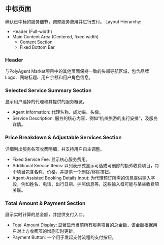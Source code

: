 ## 中标页面
确认已中标的服务细节，调整服务费用并进行支付。
Layout Hierarchy:
- Header (Full-width)
- Main Content Area (Centered, fixed width)
  - Content Section
  - Fixed Bottom Bar

### Header
与PolyAgent Market项目中的其他页面保持一致的头部导航区域，包含品牌Logo、网站标题、用户余额和用户角色信息。

### Selected Service Summary Section
显示用户选择的代理和其提供的服务概览。
- Agent Information: 代理名称、成功率、头像。
- Service Description: 服务的核心内容，例如“杭州旅游的出行安排”，及服务详情。

### Price Breakdown & Adjustable Services Section
详细列出服务各项收费明细，并支持用户自主调整。
- Fixed Service Fee: 显示核心服务费用。
- Additional Service Items: 以列表形式显示可选或可删除的额外收费项目，每个项目包含名称、价格，并提供一个删除/移除按钮。
- Agent-Assisted Booking Details Input: 为代理预订所需的信息提供输入字段，例如姓名、电话、出行日期、护照信息等，这些输入框可能与某些收费项关联。

### Total Amount & Payment Section
展示实时计算的总金额，并提供支付入口。
- Total Amount Display: 显著显示当前所有服务项目的总金额，该金额根据用户对上方收费项的增删实时更新。
- Payment Button: 一个用于发起支付流程的支付按钮。